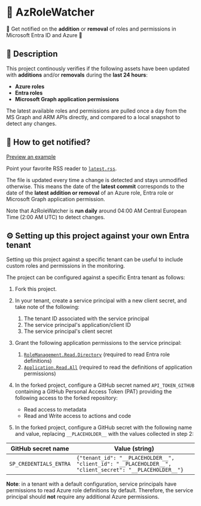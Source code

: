 # 🔎 AzRoleWatcher

🔔 Get notified on the **addition** or **removal** of roles and permissions in Microsoft Entra ID and Azure 🔔

## 📃 Description 

This project continously verifies if the following assets have been updated with **additions** and/or **removals** during the **last 24 hours**:
- **Azure roles**
- **Entra roles**
- **Microsoft Graph application permissions**

The latest available roles and permissions are pulled once a day from the MS Graph and ARM APIs directly, and compared to a local snapshot to detect any changes.

## 📣 How to get notified?

[Preview an example](https://www.joydeepdeb.com/misc/rss-feed-reader.html?url_id=https://raw.githubusercontent.com/emiliensocchi/az-role-watcher/main/examples/example.rss)

Point your favorite RSS reader to [`latest.rss`](https://raw.githubusercontent.com/emiliensocchi/az-role-watcher/main/latest.rss). 

The file is updated every time a change is detected and stays unmodified otherwise. This means the date of the **latest commit** corresponds to the date of the **latest addition or removal** of an Azure role, Entra role or Microsoft Graph application permission.

Note that AzRoleWatcher is **run daily** around 04:00 AM Central European Time (2:00 AM UTC) to detect changes.

## ⚙️ Setting up this project against your own Entra tenant

Setting up this project against a specific tenant can be useful to include custom roles and permissions in the monitoring.

The project can be configured against a specific Entra tenant as follows:

1. Fork this project.

2. In your tenant, create a service principal with a new client secret, and take note of the following:
    1. The tenant ID associated with the service principal
    2. The service principal's application/client ID
    3. The service principal's client secret

3. Grant the following application permissions to the service principal:
    1. [`RoleManagement.Read.Directory`](https://learn.microsoft.com/en-us/graph/permissions-reference#rolemanagementreaddirectory) (required to read Entra role definitions)
    2. [`Application.Read.All`](https://learn.microsoft.com/en-us/graph/permissions-reference#applicationreadall) (required to read the definitions of application permissions)

4. In the forked project, configure a GitHub secret named `API_TOKEN_GITHUB` containing a GitHub Personal Access Token (PAT) providing the following access to the forked repository:
   - Read access to metadata
   - Read and Write access to actions and code

5. In the forked project, configure a GitHub secret with the following name and value, replacing `__PLACEHOLDER__` with the values collected in step 2:

| GitHub secret name | Value (string) | 
|---|---|
| `SP_CREDENTIALS_ENTRA` | `{"tenant_id": "__PLACEHOLDER__", "client_id": "__PLACEHOLDER__", "client_secret": "__PLACEHOLDER__"}` |

**Note**: in a tenant with a default configuration, service principals have permissions to read Azure role definitions by default. Therefore, the service principal should **not** require any additional Azure permissions.
